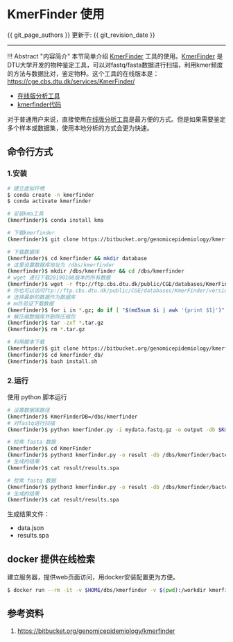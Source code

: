 # KmerFinder 使用

{{ git_page_authors }} 更新于: {{ git_revision_date }}

---

!!! Abstract "内容简介"
    本节简单介绍 [KmerFinder]() 工具的使用。[KmerFinder]() 是DTU大学开发的物种鉴定工具，可以对fastq/fasta数据进行扫描，利用kmer频度的方法与数据比对，鉴定物种。这个工具的在线版本是：https://cge.cbs.dtu.dk/services/KmerFinder/

- [在线版分析工具](https://cge.cbs.dtu.dk/services/KmerFinder/)
- [kmerfinder代码](https://bitbucket.org/genomicepidemiology/kmerfinder)

对于普通用户来说，直接使用[在线版分析工具](https://cge.cbs.dtu.dk/services/KmerFinder/)是最方便的方式。但是如果需要鉴定多个样本或数据集，使用本地分析的方式会更为快速。

## 命令行方式

### 1.安装

```bash
# 建立虚拟环境
$ conda create -n kmerfinder
$ conda activate kmerfinder

# 安装kma工具
(kmerfinder)$ conda install kma

# 下载kmerfinder
(kmerfinder)$ git clone https://bitbucket.org/genomicepidemiology/kmerfinder.git

# 下载数据库
(kmerfinder)$ cd kmerfinder && mkdir database
# 这里设置数据库地址为 /dbs/kmerfinder
(kmerfinder)$ mkdir /dbs/kmerfinder && cd /dbs/kmerfinder
# wget 递归下载20190108版本的所有数据
(kmerfinder)$ wget -r ftp://ftp.cbs.dtu.dk/public/CGE/databases/KmerFinder/version/20190108_stable/
# 你也可以访问ftp://ftp.cbs.dtu.dk/public/CGE/databases/KmerFinder/version/
# 选择最新的数据作为数据库
# md5验证下载数据
(kmerfinder)$ for i in *.gz; do if [ "$(md5sum $i | awk '{print $1}')" != "$(cat ${i}.md5)" ]; then echo $i "data wrong"; fi; done
# 解压缩数据库并删除压缩包
(kmerfinder)$ tar -zxf *.tar.gz
(kmerfinder)$ rm *.tar.gz
```

```bash
# 利用脚本下载
(kmerfinder)$ git clone https://bitbucket.org/genomicepidemiology/kmerfinder_db.git
(kmerfinder)$ cd kmerfinder_db/
(kmerfinder)$ bash install.sh
```

### 2.运行

使用 python 脚本运行

```bash
# 设置数据库路径
(kmerfinder)$ KmerFinderDB=/dbs/kmerfinder
# 对fastq进行扫描
(kmerfinder)$ python kmerfinder.py -i mydata.fastq.gz -o output -db $KmerFinderDB

# 检索 fasta 数据
(kmerfinder)$ cd KmerFinder
(kmerfinder)$ python3 kmerfinder.py -o result -db /dbs/kmerfinder/bacteria.ATG -i genome.fna
# 生成的结果
(kmerfinder)$ cat result/results.spa

# 检索 fastq 数据
(kmerfinder)$ python3 kmerfinder.py -o result -db /dbs/kmerfinder/bacteria.ATG -i Reads.fastq
# 生成的结果
(kmerfinder)$ cat result/results.spa
```

生成结果文件：

- data.json
- results.spa

## docker 提供在线检索

建立服务器，提供web页面访问，用docker安装配置更为方便。

```bash
$ docker run --rm -it -v $HOME/dbs/kmerfinder -v $(pwd):/workdir kmerfinder -h
```

## 参考资料

1. https://bitbucket.org/genomicepidemiology/kmerfinder


[KmerFinder]: https://bitbucket.org/genomicepidemiology/kmerfinder "KmerFinder"
